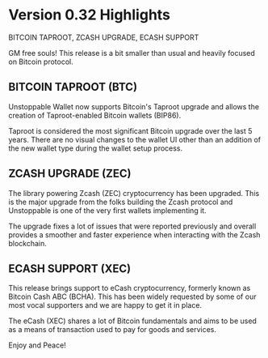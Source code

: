 # Version 0.32 Highlights

BITCOIN TAPROOT, ZCASH UPGRADE,  ECASH SUPPORT

GM free souls! This release is a bit smaller than usual and heavily focused on Bitcoin protocol.

## BITCOIN TAPROOT (BTC)

Unstoppable Wallet now supports Bitcoin's Taproot upgrade and allows the creation of Taproot-enabled Bitcoin wallets (BIP86).

Taproot is considered the most significant Bitcoin upgrade over the last 5 years. There are no visual changes to the wallet UI other than an addition of the new wallet type during the wallet setup process.

## ZCASH UPGRADE (ZEC)

The library powering Zcash (ZEC) cryptocurrency has been upgraded. This is the major upgrade from the folks building the Zcash protocol and Unstoppable is one of the very first wallets implementing it.

The upgrade fixes a lot of issues that were reported previously and overall provides a smoother and faster experience when interacting with the Zcash blockchain.

## ECASH SUPPORT (XEC)

This release brings support to eCash cryptocurrency, formerly known as Bitcoin Cash ABC (BCHA). This has been widely requested by some of our most vocal supporters and we are happy to get it in place.

The eCash (XEC) shares a lot of Bitcoin fundamentals and aims to be used as a means of transaction used to pay for goods and services.

Enjoy and Peace!
